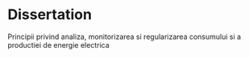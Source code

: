 # Dissertation
Principii privind analiza, monitorizarea si regularizarea consumului si a productiei de energie electrica
